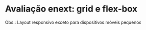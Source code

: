 # Avaliação enext: grid e flex-box
Obs.: Layout responsivo exceto para dispositivos móveis pequenos
